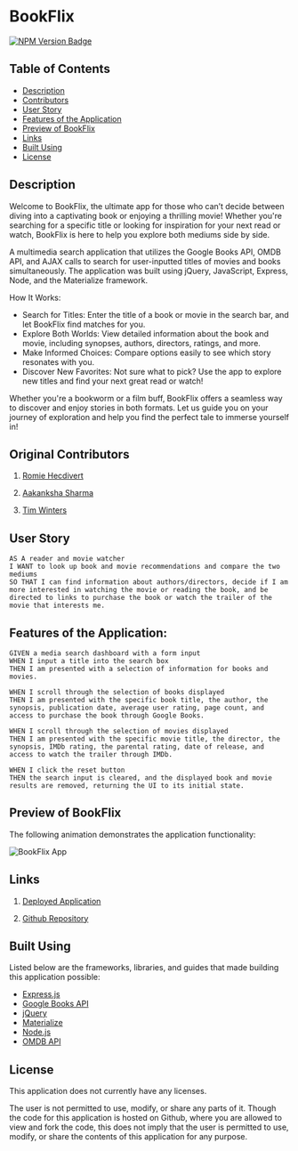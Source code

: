 # BookFlix

[![NPM Version Badge](https://badge.fury.io/js/%40angular%2Fcore.svg)](https://badge.fury.io/js/%40angular%2Fcore)

## Table of Contents

- [Description](#description)
- [Contributors](#contributors)
- [User Story](#user-story)
- [Features of the Application](#features-of-the-application)
- [Preview of BookFlix](#preview-of-bookflix)
- [Links](#links)
- [Built Using](#built-using)
- [License](#license)

## Description

Welcome to BookFlix, the ultimate app for those who can’t decide between diving into a captivating book or enjoying a thrilling movie! Whether you're searching for a specific title or looking for inspiration for your next read or watch, BookFlix is here to help you explore both mediums side by side.

A multimedia search application that utilizes the Google Books API, OMDB API, and AJAX calls to search for user-inputted titles of movies and books simultaneously. The application was built using jQuery, JavaScript, Express, Node, and the Materialize framework.

How It Works:

- Search for Titles: Enter the title of a book or movie in the search bar, and let BookFlix find matches for you.
- Explore Both Worlds: View detailed information about the book and movie, including synopses, authors, directors, ratings, and more.
- Make Informed Choices: Compare options easily to see which story resonates with you.
- Discover New Favorites: Not sure what to pick? Use the app to explore new titles and find your next great read or watch!

Whether you're a bookworm or a film buff, BookFlix offers a seamless way to discover and enjoy stories in both formats. Let us guide you on your journey of exploration and help you find the perfect tale to immerse yourself in!

## Original Contributors

1. [Romie Hecdivert](https://github.com/rh9891)

2. [Aakanksha Sharma](https://github.com/asharma1398)

3. [Tim Winters](https://github.com/erasersleeve)

## User Story

```
AS A reader and movie watcher
I WANT to look up book and movie recommendations and compare the two mediums
SO THAT I can find information about authors/directors, decide if I am more interested in watching the movie or reading the book, and be directed to links to purchase the book or watch the trailer of the movie that interests me.
```

## Features of the Application:

```
GIVEN a media search dashboard with a form input
WHEN I input a title into the search box
THEN I am presented with a selection of information for books and movies.

WHEN I scroll through the selection of books displayed
THEN I am presented with the specific book title, the author, the synopsis, publication date, average user rating, page count, and access to purchase the book through Google Books.

WHEN I scroll through the selection of movies displayed
THEN I am presented with the specific movie title, the director, the synopsis, IMDb rating, the parental rating, date of release, and access to watch the trailer through IMDb.

WHEN I click the reset button
THEN the search input is cleared, and the displayed book and movie results are removed, returning the UI to its initial state.
```

## Preview of BookFlix

The following animation demonstrates the application functionality:

![BookFlix App]()

## Links

1. [Deployed Application]()

2. [Github Repository]()

## Built Using

Listed below are the frameworks, libraries, and guides that made building this application possible:

- [Express.js](https://expressjs.com/)
- [Google Books API](https://developers.google.com/books)
- [jQuery](https://api.jquery.com/)
- [Materialize](https://materializecss.com/)
- [Node.js](https://nodejs.org/en/)
- [OMDB API](http://www.omdbapi.com/)

## License

This application does not currently have any licenses.

The user is not permitted to use, modify, or share any parts of it. Though the code for this application is hosted on Github, where you are allowed to view and fork the code, this does not imply that the user is permitted to use, modify, or share the contents of this application for any purpose.
